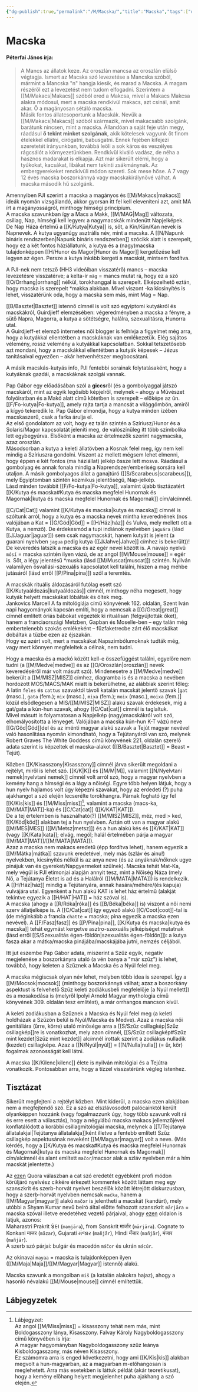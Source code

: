 ```yaml
---
{"dg-publish":true,"permalink":"/M/Macska/","title":"Macska","tags":["dg_uploaded"],"created":"2023-11-17T11:07","updated":"2023-11-17T11:07"}
---
```



# Macska

#### Péterfai János írja:

> A Mancs az állatok keze. Az oroszlán mancsa az oroszlán elülső végtagja. Ismert az Macska szó levezetése a Mancska szóból, mármint a Mancska "n" hangja kiesik, és marad a Macska. A magam részéről ezt a levezetést nem tudom elfogadni. Szerintem a [[M/Makacs\|Makacs]] szóból ered a Makcsa, mivel a Makacs Makcsa alakra módosul, mert a macska rendkívül makacs, azt csinál, amit akar. Ő a magányosan sétáló macska.  
> Másik fontos állatcsoportunk a Macskák. Nevük a [[M/Makacs\|Makacs]] szóból származik, mivel makacsabb szolgánk, barátunk nincsen, mint a macska. Állandóan a saját feje után megy, ráadásul **ő tekint minket szolgának**, akik kötelesek vagyunk őt finom ételekkel ellátni, cirógatni, babusgatni. Ennek fejében kifejezi szeretetét irányunkban, továbbá leöli a sok káros és veszélyes rágcsálót a környezetünkben. Rendkívül kiváló vadász, de néha a hasznos madarakat is elkapja. Azt már sikerült elérni, hogy a tyúkokat, kacsákat, libákat nem tekinti zsákmánynak. Az embergyerekeket rendkívüli módon szereti. Sok mese hőse. A 7 vagy 12 éves macska boszorkánnyá vagy macskakirálynővé válhat. A macska második hű szolgánk.  

Amennyiben PJI szerint a macska a magányos és [[M/Makacs\|makacs]] ideák nyomán vizsgálandó, akkor gyorsan itt fel kell eleveníteni azt, amit MA írt a magányosságról, minthogy hímségi princípium.  
A macska szavunkban így a Macs a Makk, [[M/MAG\|Mag]] változata, csillag, Nap, hímségi kell legyen: a nagymacskák mindenütt Napjelképek. De Nap Háza értelmű a [[K/Kutya\|Kutya]] is, sőt, a Kin/Kün/Kan nevek is Napnevek. A kutya ugyanúgy asztrális név, mint a macska. A [[N/Napunk bináris rendszerben\|Napunk bináris rendszerben]] szócikk alatt is szerepelt, hogy ez a két fontos háziállatunk, a kutya és a (nagy)macska tulajdonképpen [[H/Hunor és Magor\|Hunor és Magor]] kergetőzése kell legyen az égen. Persze a kutya inkább kergeti a macskát, mintsem fordítva.   

A PJI-nek nem tetsző (HH3 videóiban visszatérő) mancs – macska levezetésre visszatérve; a kelta-ír `màg` = mancs mutat rá, hogy ez a szó [[O/Orrhang\|orrhang]] nélkül, torokhanggal is szerepelt. Elképzelhető eztán, hogy macska is szerepelt \*makka alakban. Mivel viszont -ka kicsinyítés is lehet, visszatérünk oda, hogy a macska sem más, mint Mag = Nap.  

[[B/Basztet\|Basztet]] istennő címnél is volt szó egyiptomi kutyákról és macskákról, Guirdjieff elemzésében: végeredményben a macska a fényre, a sütő Napra, Magorra, a kutya a sötétségre, halálra, szexualitásra, Hunorra utal.  
A Guirdjieff-et elemző internetes női blogger is felhívja a figyelmet még arra, hogy a kutyákkal ellentétben a macskáknak van emlékezetük. Elég sajátos vélemény, rossz velemény a kutyákkal kapcsolatban. Sokkal tetszetősebb azt mondani, hogy a macskákkal ellentétben a kutyák képesek – Jézus tanításaival egyezően – akár hetvenhétszer megbocsátani.  

A másik macskás-kutyás info, PJI fentebbi sorainak folytatásaként, hogy a kutyáknak gazdái, a macskáknak szolgái vannak.  

Pap Gábor egy előadásában szól a **giccs**ről (és a gombolyaggal játszó macskáról, mint az egyik legősibb képjelről, melynek – ahogy a Művészet folyóiratban és a Makó alatt című kötetben is szerepelt – előképe az ún. [[F/Fo-kutya\|Fo-kutya]], amely rajta tartja a mancsát a világgömbön, amiről a kígyó tekeredik le. Pap Gábor elmondja, hogy a kutya minden ízében macskaszerű, csak a farka árulja el.  
Az első gondolatom az volt, hogy ez talán szintén a Szíriusz/Hunor és a Solaris/Magor kapcsolatát jeleníti meg, de valószínűleg itt több szimbolika lett egybegyúrva. Elsőként a macska az értelmezők szerint nagymacska, azaz oroszlán.  
Másodsorban a kutya a keleti állatövben a Kosnak felel meg, így nem kell mindig a Szíriuszra gondolni. Viszont az mellett mégsem lehet elmenni, hogy éppen e két fontos (ma háziállat) jelkép össze lett mosva. Ráadásul a gombolyag és annak fonala mindig a Naprendszer/emberiség sorsára kell utaljon. A másik gombolyagos állat a ganajtúró ([[S/Scarabeus\|scarabeus]]), mely Egyiptomban szintén kozmikus jelentőségű, Nap-jelkép.  
Lásd minden továbbit [[F/Fo-kutya\|Fo-kutya]], valamint újabb tisztázatért [[K/Kutya és macska#Kutya és macska megfelel Hunornak és Magornak\|kutya és macska megfelel Hunornak és Magornak]] cím/alcímnél.  

[[C/Cat\|Cat]] valamint [[K/Kutya és macska\|kutya és macska]] címnél is szóltunk arról, hogy a kutya és a macska nevek mintha keverednének (nos valójában a Kat = [[G/Göd\|Göd]] = [[H/Ház\|ház]] és Vulva, mely mellett ott a Kutya, a nemző). De érdekesmód a tupi indiánok nyelvében `jaguára` (lásd [[J/Jaguar\|jaguar]]) sem csak nagymacskát, hanem kutyát is jelent (a guarani nyelvben `jagua` pedig kutya ([[J/Jahve\|Jahve]] címhez is bekerült))!  
De keveredés látszik a macska és az egér nevei között is. A navajo nyelvű `mósí` = macska szintén ilyen vázú, de az angol [[M/Mouse\|mouse]] = egér is. Sőt, a légy jelentésű \*muska (lásd [[M/Muscat\|muscat]]) szintén. Nyilván valamilyen ősvallási-szexuális kapcsolatot kell találni, hiszen a mag méhbe jutásáról (lásd erről [[P/Pina\|pina]]) szól a teremtés.  

A macskák rituális áldozásáról futólag esett szó [[K/Kutyaáldozás\|kutyaáldozás]] címnél, minthogy néha megesett, hogy kutyák helyett macskákat lóbáltak és öltek meg.  
Jankovics Marcell A fa mitológiája című könyvének 162. oldalán, Szent Iván napi hagyományok kapcsán említi, hogy a nemcsak a [[G/Great\|great]] címnél említett óriás bábokat végezték ki rituálisan (felgyújtották őket), hanem a franciaországi Metzben, Gapban és Moselle-ben – egy talán még embertelenebb szokás emlékeként – fűzfaketrecbe zárt élő macskákat dobáltak a tűzbe ezen az éjszakán.  
Hogy ez azért volt, mert a macskákat Napszimbólumoknak tudták még, vagy mert könnyen megfeleltek a célnak, nem tudni.  

Hogy a macska és a mackó között kell-e összefüggést találni, egyelőre nem tudni (a [[M/Medve\|medve]] és az [[O/Oroszlán\|oroszlán]] nevek keveredéséről már volt másutt szó). Mindenesetre a [[M/Medve\|medve]] bekerült a [[M/MISZ\|MISZ]] címhez, diagramba is és a macska a nevében hordozott MOS/MACS/MAK miatt is bekerülhetne, az alábbiak szerint főleg:  
A latin `feles` és `cattus` szavaktól távoli katalán macskát jelentő szavak \[`gat` (masc.), `gata` (fem.); `mix` (masc.), `mixa` (fem.); `moix` (masc.), `moixa` (fem.)\] közül elsődlegesen a MIS/[[M/MISZ\|MISZ]] alakú szavak érdekesek, míg a gat/gata a kún-hun szavak, ahogy [[C/Cat\|cat]] címnél is taglaltuk.  
Mivel másutt is folyamatosan a Napjelkép (nagy)macskákról volt szó, elhomályosította a lényeget. Valójában a macska kún-hun K-T vázú neve [[G/Göd\|Göd]]del és az iménti magyar alakú szavak a Tejút magyar nevével való hasonlítása nyomán kimondható, hogy a Tejútanyáról van szó, melynek Robert Graves The White Goddess című könyvének 221. oldalán szerelő adata szerint is képzeltek el macska-alakot ([[B/Basztet\|Basztet]] = Beast = Tejút).  

Közben [[K/Kisasszony\|Kisasszony]] címnél járva sikerült megoldani a rejtélyt, miről is lehet szó. [[K/K\|K]] és [[M/M\|M]], valamint [[N/Nyelvtani nemek\|nyelvtani nemek]] címnél volt arról szó, hogy a magyar nyelvben a kemény hang a hímségi és a lágy a nőiségi. Egyre több helyen látjuk, hogy a hun nyelv hajlamos volt úgy képezni szavakat, hogy az erdedeti (?) puha ajakhangot a szó elején lecserélte torokhangra. Párnak fogható így fel [[K/Kis\|kis]] és [[M/Miss\|miss]][^1], valamint a macska (macs-ka, [[M/MAT\|MAT]]-ka) és [[C/Cat\|cat]] ([[K/KAT\|KAT]]).  
De a tej értelemben is használható(?) [[M/MISZ\|MISZ]], méz, med > ked, [[K/Köd\|köd]] alakban tej a hun nyelvben. Aztán ott van a magyar alakú [[M/MES\|MES]] ([[M/Metsz\|metsz]]) és a hun alakú kés és [[K/KAT\|KAT]] (vagy [[K/Kata\|kata]]; elvág, megöl; halál értelmében párja a magyar [[M/MAT\|MAT]]/[[M/MATA\|MATA]]).  
Azaz a macska nem makacs eredetű (épp fordítva lehet), hanem egyezik a [[M/Mátka\|mátka]] szavunk eredetével, mely más (szláv és ainu!) nyelvekben, kicsinyítés nélkül is az anya neve (és az anyáknak/nőknek ugye pinájuk van és gyereket/Napgyermeket szülnek). Macska tehát Mat-Ka, mely végül is PJI etimonjai alapján annyit tesz, mint a Nőiség Náza (mely Nő, a Tejútanya Életet is ad és a Halálról ([[M/MATA\|MATA]]) is rendelkezik. A [[H/Ház\|ház]] mindig a Tejútanyára, annak hasára/méhére/(és kapuja) vulvájára utal. Egyenként a hun alakú KAT is lehet ház értelmű (alakját tekintve egyezik a [[H/HAT\|HAT]] = ház szóval is).  
A macska (ahogy a [[R/Róka\|róka]] és [[B/Béka\|béka]] is) viszont a női nemi szerv állatjelképe is. A [[C/Cat\|cat]] így egyező alakú [[C/Coot\|coot]]-tal is (de méginkább a francia `chatte` = macska; pina egyezik a macska ezen nevével). A [[F/Fasz\|fasz]] és [[P/Pina\|pina]], [[K/Kutya és macska\|kutya és macska]] tehát egymást kergetve asztro-szexuális jelképiséget mutatnak (lásd erről [[S/Szexualitás égen-földön\|szexualitás égen-földön]]): a kutya fasza akar a mátka/macska pinájába/macskájába jutni, nemzés céljából.  

Itt jut eszembe Pap Gábor adata, miszerint a Szűz egyik, negatív megjelenése a boszorkányra utaló (a vén banya a "már szűz") is lehet, továbbá, hogy keleten a Szűznek a Macska és a Nyúl felel meg.  

A macska mégiscsak olyan név lehet, melyben több idea is szerepel. Így a [[M/Mocsok\|mocsok]] (minthogy boszorkánnyá válhat; azaz a boszorkány aspektust is felvehető Szűz keleti zodiákusbeli megfelelője \[a Nyúl mellett\]) és a mosakodása is (melyről Ipolyi Arnold Magyar mythologia című könyvének 309. oldalán tesz említést), a már orrhangos mancson kívül.  

A keleti zodiákusban a Szűznek a Macska és Nyúl felel meg (a keleti holdházak a Szűzön belül is Nyúl/Macska és Medve). Azaz a macska női genitáliára (űrre, körre) utaló minősége arra a [[S/Szűz csillagkép\|Szűz csillagkép]]re is vonatkozhat, mely azon címnél, [[S/Szűz csillagkép#Szűz mint kezdet\|Szűz mint kezdet]] alcímnél írottak szerint a zodiákus nulladik (kezdet) csillagképe. Azaz a [[N/Nyúl\|nyúl]] = [[N/Nulla\|nulla]] (= űr, kör) fogalmak azonosságát kell látni.  

A macska [[K/Kilenc\|kilenc]] élete is nyilván mitológiai és a Tejútra vonatkozik. Pontosabban arra, hogy a tízzel visszatérünk végleg istenhez.  

## Tisztázat

Sikerült megfejteni a rejtélyt közben. Mint kiderül, a macska ezen alakjában nem a megfejtendő szó. Ez a szó az elszlávosodott palócainktól került olyanképpen hozzánk (vagy fogalmazzunk úgy, hogy több szavunk volt rá és erre esett a választás), hogy a négylábú macska makacs jellemzőjével konflatálódott a korábbi csillagmitológiai macska, melynek a [[T/Tejútanya állatalakjai\|Tejútanya állatalakja]]ként illetve a fentebb említett Szűz csillagkép aspektusának neveként [[M/Magyar\|magyar]] volt a neve. (Más kérdés, hogy a [[K/Kutya és macska#Kutya és macska megfelel Hunornak és Magornak\|kutya és macska megfelel Hunornak és Magornak]] cím/alcímnél és alant említett `mačor`/macsor alak a szláv nyelvben már a hím macskát jelentette.)  

Az [ezen](https://qr.ae/pvA4Pz) Quora válaszban a cat szó eredetét egyébként profi módon körüljáró nyelvész cikkére érkezett kommentek között láttam meg egy szanszkrit és szerb-horvát nyelvet beszélők között létrejött diskurzusban, hogy a szerb-horvát nyelvben nemcsak `mačka`, hanem a [[M/Magyar\|magyar]] alakú `mačor` is jelentheti a macskát (kandúrt), mely utóbbi a Shyam Kumar nevű beíró által előtte felhozott szanszkrit `mārjāra` = macska szóval illetve eredetéhez vezető párjaival, ahogy [ezen](https://en.m.wiktionary.org/wiki/%E0%A4%AE%E0) oldalon is látjuk, azonos:  
Maharastri Prakrit 𑀫𑀁𑀚𑀸𑀭 (`maṃjāra`), from Sanskrit मार्जार (`mārjāra`). Cognate to Konkani माजर (`māzar`), Gujarati મંજાર (`mañjār`), Hindi मँजार (`mañjār`), मंजार (`mañjār`).  
A szerb szó párjai: bulgár és macedón `máčor` és ukrán `mácúr`.  

Az okinavai `mayaa` = macska is tulajdonképpen ilyen ([[M/Maja\|Maja]]/[[M/Magyar\|Magyar]] istennő) alakú.  

Macska szavunk a mongolban `miš` (a katalán alakokra hajaz), ahogy a hasonló névalakú [[M/Mouse\|mouse]] címnél említettük.  

## Lábjegyzetek

[^1]: Lábjegyzet:  
Az angol [[M/Miss\|miss]] = kisasszony tehát nem más, mint Boldogasszony lánya, Kisasszony. Falvay Károly Nagyboldogasszony című könyvében is írja:  
A magyar hagyományban Nagyboldogasszony szűz leánya Kisboldogasszony, más néven Kisasszony.  
Ez számomra arra is enged következetni, hogy ami [[K/Kis\|kis]] alakban megvolt a hun-magyarban, az a magyarban m-előhangosan is meglehetett. Arra más esetekben is láttuk példát (akár teoretikusat), hogy a kemény előhang helyett megjelenhet puha ajakhang a szó elején.  